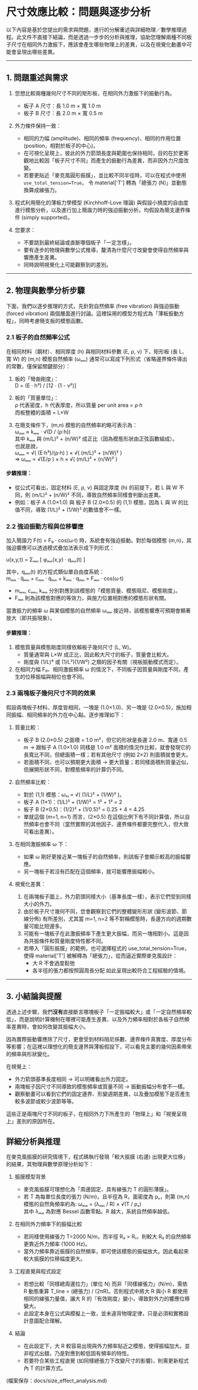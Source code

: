 # 尺寸效應比較：問題與逐步分析

以下內容是基於您提出的需求與問題，進行的分解重述與詳細物理／數學推理過程。此文件不直接下結論，而是透過一步步的分析與推理，協助您理解兩種不同板子尺寸在相同外力激振下，應該會產生哪些物理上的差異，以及在視覺化動畫中可能會呈現出哪些差異。

---

## 1. 問題重述與需求

1) 您想比較兩種幾何尺寸不同的矩形板，在相同外力激振下的振動行為。  
   - 板子 A 尺寸：長 1.0 m × 寬 1.0 m  
   - 板子 B 尺寸：長 2.0 m × 寬 0.5 m  

2) 外力條件保持一致：  
   - 相同的力幅 (amplitude)、相同的頻率 (frequency)、相同的作用位置 (position，相對於板子的中心)。  
   - 在可視化呈現上，彼此的外力箭頭長度與範圍也保持相同，目的在於更客觀地比較因「板子尺寸不同」而產生的振動行為差異，而非因外力尺度改變。
   - 若要更貼近「麥克風圓形振膜」，並比較不同半徑時，可以在程式中使用 `use_total_tension=True`，
     令 material['T'] 轉為「總張力 (N)」並動態換算成線張力。

3) 程式利用簡化的薄板力學模型 (Kirchhoff-Love 理論) 與假設小撓度的自由度進行模態分析，以及進行加上簡諧力時的強迫振動分析。均假設為簡支邊界條件 (simply supported)。

4) 您要求：
   - 不要跳到最終結論或直斷哪個板子「一定怎樣」。  
   - 要有逐步的物理與數學公式推導，釐清為什麼尺寸改變會使得自然頻率與響應產生差異。  
   - 同時說明視覺化上可能觀察到的差別。

---

## 2. 物理與數學分析步驟

下面，我們以逐步推理的方式，先針對自然頻率 (free vibration) 與強迫振動 (forced vibration) 兩個層面進行討論。這裡採用的模型方程式為「薄板振動方程」，同時考慮簡支板的模態函數。

### 2.1 板子的自然頻率公式

在相同材料（鋼材）、相同厚度 (h) 與相同材料參數 (E, ρ, ν) 下，矩形板 (長 L、寬 W) 的 (m,n) 模態自然頻率 (ωₘₙ) 通常可以寫成下列形式（省略邊界條件導出的常數，僅保留關鍵部分）：

1) 板的「彎曲剛度」：  
   D = (E · h³) / [12 · (1 - ν²)]  

2) 板的「質量單位」：  
   ρ 代表密度，h 代表厚度，所以質量 per unit area = ρ·h  
   而板整體的面積 = L×W  

3) 在簡支條件下，(m,n) 模態的自然頻率約略可表示為：  
   ωₘₙ ≈ kₘₙ · √(D / (ρ·h))  
   其中 kₘₙ 與 (m/L)² + (n/W)² 成正比（因為模態形狀由正弦函數組成）。  
   也就是說，  
   ωₘₙ ∝ √( (E·h³)/(ρ·h) ) × √( (m/L)² + (n/W)² )  
   => ωₘₙ ∝ √(E/ρ ) × h × √( (m/L)² + (n/W)² )

#### 步驟推理：
- 從公式可看出，固定材料 (E, ρ, ν) 與固定厚度 (h) 的前提下，若 L 與 W 不同，則 (m/L)² + (n/W)² 不同，導致自然頻率同樣會判斷出差異。  
- 例如：板子 A (1.0×1.0) 與 板子 B (2.0×0.5) 的 (1,1) 模態，因為 L 與 W 的比值不同，導致 (1/L)² + (1/W)² 的數值會不一樣。

### 2.2 強迫振動方程與位移響應

加入簡諧力 F(t) = F₀ · cos(ω·t) 時，系統會有強迫振動。對於每個模態 (m,n)，其強迫響應可以透過模式疊加法表示成下列形式：

u(x,y,t) = Σₘₙ [ φₘₙ(x,y) · qₘₙ(t) ]

其中，qₘₙ(t) 的方程式類似單自由度系統：  
mₘₙ · q̈ₘₙ + cₘₙ · q̇ₘₙ + kₘₙ · qₘₙ = Fₘₙ · cos(ω·t)

- mₘₙ, cₘₙ, kₘₙ 分別對應到該模態的「模態質量、模態阻尼、模態剛度」。  
- Fₘₙ 則為該模態對應的等效力，與施力位置相對應的模態形狀有關。  

當激振力的頻率 ω 與某個模態的自然頻率 ωₘₙ 接近時，該模態響應可預期會顯著放大（即共振現象）。

#### 步驟推理：
1. 模態質量與模態剛度同樣依賴板子幾何尺寸 (L, W)。  
   - 質量通常與 L×W 成正比，因此較大尺寸的板子，質量會比較大。  
   - 剛度與 (1/L)⁴ 或 (1/L²)(1/W²) 之類的因子有關（視板振動模式而定）。  
2. 在相同力幅 F₀、相同激振頻率 ω 的情況下，不同板子因質量與剛度不同，產生的位移振幅與相位也會不同。  

### 2.3 兩塊板子幾何尺寸不同的效果

假設兩塊板子材料、厚度皆相同，一塊是 (1.0×1.0)、另一塊是 (2.0×0.5)，施加相同振幅、相同頻率的外力在中心點。逐步推理如下：

1. 質量比較：  
   - 板子 B (2.0×0.5) 之面積 = 1.0 m²，但它的形狀是長邊 2.0 m、寬邊 0.5 m → 跟板子 A (1.0×1.0) 同樣是 1.0 m² 面積的情況作比較，就會發現它的長寬比不同，但總面積一樣；若有其他尺寸 (例如 2×2) 則面積就會更大。  
   - 若面積不同，也可以預期更大面積 → 更大質量；若同樣面積則質量近似，但展開形狀不同，對模態頻率的計算仍不同。  

2. 自然頻率比較：  
   - 對於 (1,1) 模態：ω₁₁ ∝ √( (1/L)² + (1/W)² )。  
   - 板子 A (1×1)：(1/L)² + (1/W)² = 1² + 1² = 2  
   - 板子 B (2×0.5)：(1/2)² + (1/0.5)² = 0.25 + 4 = 4.25  
   - 單就這個 (m=1, n=1) 而言，(2×0.5) 在這個比例下有不同計算值，所以自然頻率也會不同（當然實際的其他因子、邊界條件都要完整代入，但大致可看出差異）。

3. 在相同激振頻率 ω 下：  
   - 如果 ω 剛好更接近某一塊板子的自然頻率，則該板子會顯示較高的振幅響應。  
   - 另一塊板子若沒有匹配在這個頻率，就可能響應振幅較小。  

4. 視覺化差異：  
   1) 在兩塊板子圖上，外力箭頭同樣大小（基準長度一樣），表示它們受到同樣大小的外力。  
   2) 由於板子尺寸幾何不同，您會觀察到它們的整體變形形狀 (變形波節、節線分佈) 有所差別，尤其當 m=1, n=2 等不對稱模態時，長邊方向的週期數量可能比短邊多。  
   3) 可能有一塊板子在此激振頻率下產生更大振幅，而另一塊相對小。這是因為共振條件和質量剛度特性都不同。  

   - 若帶入「圓形振膜」的範例，也可選擇程式的 use_total_tension=True，
     使得 material['T'] 被解釋為「總張力」，從而逼近實際麥克風設計：
       - 大 R 不會過度鬆弛
       - 各半徑的張力都按照圓周長分配
     如此呈現出較符合工程經驗的情境。

---

## 3. 小結論與提醒

透過上述步驟，我們**沒有**直接斷言哪塊板子「一定振幅較大」或「一定自然頻率較低」，而是說明計算機制在哪裡可能產生差異、以及外力頻率相對於各板子自然頻率差異時，會如何改變其振幅大小。

因為實際振動響應除了尺寸，更會受到材料阻尼係數、邊界條件真實度、厚度分布等影響；在這裡以理想化的簡支邊界與薄板假設下，可以看見主要的幾何因素帶來的頻率與形狀變化。

在視覺上：
- 外力箭頭基準長度相同 → 可以明確看出外力固定。  
- 兩塊板子因尺寸不同導致的模態頻率或質量不同 → 振動振幅分布會不一樣。  
- 觀察動畫可以看到它們的固定邊界、形變週期差異，以及疊加模態下是否產生較多波節或較少波節等等。  

這些正是兩塊尺寸不同的板子，在相同外力下所產生的「物理上」和「視覺呈現上」差別的原因所在。  

## 詳細分析與推理

在麥克風振膜的研究情境下，程式碼執行發現「較大振膜 (右邊) 出現更大位移」的結果，其物理與數學原理分析如下：

1. 振膜模型背景  
   - 麥克風振膜可理想化為「周邊固定、具有線張力 T 的圓形薄膜」。  
   - 若 T 為每單位長度的張力 (N/m)，且半徑為 R，面密度為 ρₛ，則第 (m,n) 模態的自然角頻率約為:
     ωₘₙ = (λₘₙ / R) × √(T / ρₛ)  
     其中 λₘₙ 為對應 Bessel 函數零點。R 越大，系統自然頻率越低。

2. 在相同外力頻率下的振幅比較  
   - 若同樣使用線張力 T=2000 N/m，而半徑 R₂ > R₁，則較大 R₂ 的自然頻率更靠近外力頻率 (1000 Hz)。  
   - 當外力頻率靠近振膜的自然頻率，即可使該模態的振幅放大。因此看起來較大振膜的位移幅度更大。

3. 工程直覺與程式設定  
   - 若想比較「同樣總周邊拉力」(單位 N) 而非「同樣線張力」(N/m)，需依 R 動態重算 T_line = (總張力) / (2πR)。否則程式中將大 R 與小 R 都使用相同的線張力量值，讓大 R 的『有效剛度』變小，導致對外力的響應位移變大。  
   - 此設定本身在公式與模擬上一致，並未違背物理定律，只是必須和實務設計意圖配合理解。

4. 結論  
   - 在此設定下，大 R 較容易出現與外力頻率貼近之模態，使得振幅加大。並非程式出錯，乃是對應到較低固有頻率的特性。  
   - 若要符合某些工程直覺 (如同樣總張力下改變尺寸的影響)，則需更新程式內 T 的計算方式。

(檔案保存：docs/size_effect_analysis.md) 